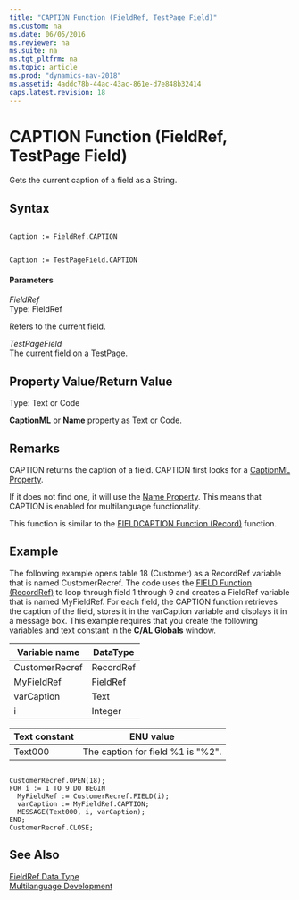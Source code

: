 ```yaml
---
title: "CAPTION Function (FieldRef, TestPage Field)"
ms.custom: na
ms.date: 06/05/2016
ms.reviewer: na
ms.suite: na
ms.tgt_pltfrm: na
ms.topic: article
ms.prod: "dynamics-nav-2018"
ms.assetid: 4addc78b-44ac-43ac-861e-d7e848b32414
caps.latest.revision: 18
---
```

# CAPTION Function (FieldRef, TestPage Field)
Gets the current caption of a field as a String.  
  
## Syntax  
  
```  
  
Caption := FieldRef.CAPTION  
```  
  
```  
  
Caption := TestPageField.CAPTION  
```  
  
#### Parameters  
 *FieldRef*  
 Type: FieldRef  
  
 Refers to the current field.  
  
 *TestPageField*  
 The current field on a TestPage.  
  
## Property Value/Return Value  
 Type: Text or Code  
  
 **CaptionML** or **Name** property as Text or Code.  
  
## Remarks  
 CAPTION returns the caption of a field. CAPTION first looks for a [CaptionML Property](CaptionML-Property.md).  
  
 If it does not find one, it will use the [Name Property](Name-Property.md). This means that CAPTION is enabled for multilanguage functionality.  
  
 This function is similar to the [FIELDCAPTION Function \(Record\)](FIELDCAPTION-Function--Record-.md) function.  
  
## Example  
 The following example opens table 18 \(Customer\) as a RecordRef variable that is named CustomerRecref. The code uses the [FIELD Function \(RecordRef\)](FIELD-Function--RecordRef-.md) to loop through field 1 through 9 and creates a FieldRef variable that is named MyFieldRef. For each field, the CAPTION function retrieves the caption of the field, stores it in the varCaption variable and displays it in a message box. This example requires that you create the following variables and text constant in the **C/AL Globals** window.  
  
|Variable name|DataType|  
|-------------------|--------------|  
|CustomerRecref|RecordRef|  
|MyFieldRef|FieldRef|  
|varCaption|Text|  
|i|Integer|  
  
|Text constant|ENU value|  
|-------------------|---------------|  
|Text000|The caption for field %1 is "%2".|  
  
```  
  
CustomerRecref.OPEN(18);  
FOR i := 1 TO 9 DO BEGIN  
  MyFieldRef := CustomerRecref.FIELD(i);  
  varCaption := MyFieldRef.CAPTION;  
  MESSAGE(Text000, i, varCaption);  
END;  
CustomerRecref.CLOSE;  
```  
  
## See Also  
 [FieldRef Data Type](FieldRef-Data-Type.md)   
 [Multilanguage Development](Multilanguage-Development.md)